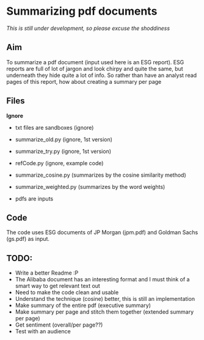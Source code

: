 # Summarizing pdf documents
*This is still under development, so please excuse the shoddiness*  
## Aim
To summarize a pdf document (input used here is an ESG report). ESG reports are full of lot of jargon and look chirpy and quite the same, but underneath they hide quite a lot of info. So rather than have an analyst read pages of this report, how about creating a summary per page
## Files
**Ignore**  
- txt files are sandboxes (ignore)
- summarize_old.py (ignore, 1st version)
- summarize_try.py (ignore, 1st version)
- refCode.py (ignore, example code)

- summarize_cosine.py (summarizes by the cosine similarity method)
- summarize_weighted.py (summarizes by the word weights)
- pdfs are inputs 
## Code
The code uses ESG documents of JP Morgan (jpm.pdf) and Goldman Sachs (gs.pdf) as input. 

## TODO:
- Write a better Readme :P
- The Alibaba document has an interesting format and I must think of a smart way to get relevant text out 
- Need to make the code clean and usable
- Understand the technique (cosine) better, this is still an implementation
- Make summary of the entire pdf (executive summary)
- Make summary per page and stitch them together (extended summary per page)
- Get sentiment (overall/per page??)
- Test with an audience
